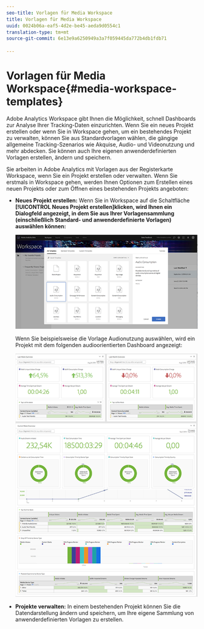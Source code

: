 ```yaml
---
seo-title: Vorlagen für Media Workspace
title: Vorlagen für Media Workspace
uuid: 0024b06a-eaf5-4d2e-be45-aeda9d0554c1
translation-type: tm+mt
source-git-commit: 6e13e9a6250949a3a7f059445da772b4db1fdb71

---
```



# Vorlagen für Media Workspace{#media-workspace-templates}

Adobe Analytics Workspace gibt Ihnen die Möglichkeit, schnell Dashboards zur Analyse Ihrer Tracking-Daten einzurichten. Wenn Sie ein neues Projekt erstellen oder wenn Sie in Workspace gehen, um ein bestehendes Projekt zu verwalten, können Sie aus Standardvorlagen wählen, die gängige allgemeine Tracking-Szenarios wie Akquise, Audio- und Videonutzung und mehr abdecken. Sie können auch Ihre eigenen anwenderdefinierten Vorlagen erstellen, ändern und speichern.

Sie arbeiten in Adobe Analytics mit Vorlagen aus der Registerkarte Workspace, wenn Sie ein Projekt erstellen oder verwalten. Wenn Sie erstmals in Workspace gehen, werden Ihnen Optionen zum Erstellen eines neuen Projekts oder zum Öffnen eines bestehenden Projekts angeboten:

* **Neues Projekt erstellen:** Wenn Sie in Workspace auf die Schaltfläche **[!UICONTROL Neues Projekt erstellen]klicken, wird Ihnen ein Dialogfeld angezeigt, in dem Sie aus Ihrer Vorlagensammlung (einschließlich Standard- und anwenderdefinierte Vorlagen) auswählen können:**

   ![](assets/all-templates-audio.png)

   Wenn Sie beispielsweise die Vorlage Audionutzung auswählen, wird ein Projekt mit dem folgenden audioorientierten Dashboard angezeigt:

   ![](assets/aa-workspace.png)

* **Projekte verwalten:** In einem bestehenden Projekt können Sie die Datendarstellung ändern und speichern, um Ihre eigene Sammlung von anwenderdefinierten Vorlagen zu erstellen.


